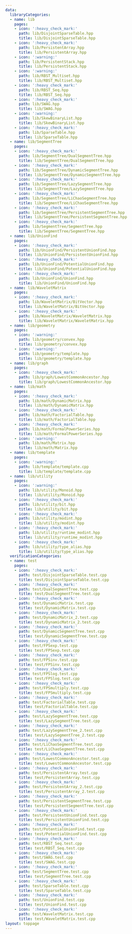 ```yaml
---
data:
  libraryCategories:
  - name: lib
    pages:
    - icon: ':heavy_check_mark:'
      path: lib/DisjointSparseTable.hpp
      title: lib/DisjointSparseTable.hpp
    - icon: ':heavy_check_mark:'
      path: lib/PersistentArray.hpp
      title: lib/PersistentArray.hpp
    - icon: ':warning:'
      path: lib/PersistentStack.hpp
      title: lib/PersistentStack.hpp
    - icon: ':warning:'
      path: lib/RBST_Multiset.hpp
      title: lib/RBST_Multiset.hpp
    - icon: ':heavy_check_mark:'
      path: lib/RBST_Seq.hpp
      title: lib/RBST_Seq.hpp
    - icon: ':heavy_check_mark:'
      path: lib/SWAG.hpp
      title: lib/SWAG.hpp
    - icon: ':warning:'
      path: lib/SkewBinaryList.hpp
      title: lib/SkewBinaryList.hpp
    - icon: ':heavy_check_mark:'
      path: lib/SparseTable.hpp
      title: lib/SparseTable.hpp
  - name: lib/SegmentTree
    pages:
    - icon: ':heavy_check_mark:'
      path: lib/SegmentTree/DualSegmentTree.hpp
      title: lib/SegmentTree/DualSegmentTree.hpp
    - icon: ':heavy_check_mark:'
      path: lib/SegmentTree/DynamicSegmentTree.hpp
      title: lib/SegmentTree/DynamicSegmentTree.hpp
    - icon: ':heavy_check_mark:'
      path: lib/SegmentTree/LazySegmentTree.hpp
      title: lib/SegmentTree/LazySegmentTree.hpp
    - icon: ':heavy_check_mark:'
      path: lib/SegmentTree/LiChaoSegmentTree.hpp
      title: lib/SegmentTree/LiChaoSegmentTree.hpp
    - icon: ':heavy_check_mark:'
      path: lib/SegmentTree/PersistentSegmentTree.hpp
      title: lib/SegmentTree/PersistentSegmentTree.hpp
    - icon: ':heavy_check_mark:'
      path: lib/SegmentTree/SegmentTree.hpp
      title: lib/SegmentTree/SegmentTree.hpp
  - name: lib/UnionFind
    pages:
    - icon: ':heavy_check_mark:'
      path: lib/UnionFind/PersistentUnionFind.hpp
      title: lib/UnionFind/PersistentUnionFind.hpp
    - icon: ':heavy_check_mark:'
      path: lib/UnionFind/PotentialUnionFind.hpp
      title: lib/UnionFind/PotentialUnionFind.hpp
    - icon: ':heavy_check_mark:'
      path: lib/UnionFind/UnionFind.hpp
      title: lib/UnionFind/UnionFind.hpp
  - name: lib/WaveletMatrix
    pages:
    - icon: ':heavy_check_mark:'
      path: lib/WaveletMatrix/BitVector.hpp
      title: lib/WaveletMatrix/BitVector.hpp
    - icon: ':heavy_check_mark:'
      path: lib/WaveletMatrix/WaveletMatrix.hpp
      title: lib/WaveletMatrix/WaveletMatrix.hpp
  - name: lib/geometry
    pages:
    - icon: ':warning:'
      path: lib/geometry/convex.hpp
      title: lib/geometry/convex.hpp
    - icon: ':warning:'
      path: lib/geometry/template.hpp
      title: lib/geometry/template.hpp
  - name: lib/graph
    pages:
    - icon: ':heavy_check_mark:'
      path: lib/graph/LowestCommonAncestor.hpp
      title: lib/graph/LowestCommonAncestor.hpp
  - name: lib/math
    pages:
    - icon: ':heavy_check_mark:'
      path: lib/math/DynamicMatrix.hpp
      title: lib/math/DynamicMatrix.hpp
    - icon: ':heavy_check_mark:'
      path: lib/math/FactorialTable.hpp
      title: lib/math/FactorialTable.hpp
    - icon: ':heavy_check_mark:'
      path: lib/math/FormalPowerSeries.hpp
      title: lib/math/FormalPowerSeries.hpp
    - icon: ':warning:'
      path: lib/math/Matrix.hpp
      title: lib/math/Matrix.hpp
  - name: lib/template
    pages:
    - icon: ':warning:'
      path: lib/template/template.cpp
      title: lib/template/template.cpp
  - name: lib/utility
    pages:
    - icon: ':warning:'
      path: lib/utility/Monoid.hpp
      title: lib/utility/Monoid.hpp
    - icon: ':heavy_check_mark:'
      path: lib/utility/bit.hpp
      title: lib/utility/bit.hpp
    - icon: ':heavy_check_mark:'
      path: lib/utility/modint.hpp
      title: lib/utility/modint.hpp
    - icon: ':heavy_check_mark:'
      path: lib/utility/runtime_modint.hpp
      title: lib/utility/runtime_modint.hpp
    - icon: ':heavy_check_mark:'
      path: lib/utility/type_alias.hpp
      title: lib/utility/type_alias.hpp
  verificationCategories:
  - name: test
    pages:
    - icon: ':heavy_check_mark:'
      path: test/DisjointSparseTable.test.cpp
      title: test/DisjointSparseTable.test.cpp
    - icon: ':heavy_check_mark:'
      path: test/DualSegmentTree.test.cpp
      title: test/DualSegmentTree.test.cpp
    - icon: ':heavy_check_mark:'
      path: test/DynamicMatrix.test.cpp
      title: test/DynamicMatrix.test.cpp
    - icon: ':heavy_check_mark:'
      path: test/DynamicMatrix_2.test.cpp
      title: test/DynamicMatrix_2.test.cpp
    - icon: ':heavy_check_mark:'
      path: test/DynamicSegmentTree.test.cpp
      title: test/DynamicSegmentTree.test.cpp
    - icon: ':heavy_check_mark:'
      path: test/FPSexp.test.cpp
      title: test/FPSexp.test.cpp
    - icon: ':heavy_check_mark:'
      path: test/FPSinv.test.cpp
      title: test/FPSinv.test.cpp
    - icon: ':heavy_check_mark:'
      path: test/FPSlog.test.cpp
      title: test/FPSlog.test.cpp
    - icon: ':heavy_check_mark:'
      path: test/FPSmultiply.test.cpp
      title: test/FPSmultiply.test.cpp
    - icon: ':heavy_check_mark:'
      path: test/FactorialTable.test.cpp
      title: test/FactorialTable.test.cpp
    - icon: ':heavy_check_mark:'
      path: test/LazySegmentTree.test.cpp
      title: test/LazySegmentTree.test.cpp
    - icon: ':heavy_check_mark:'
      path: test/LazySegmentTree_2.test.cpp
      title: test/LazySegmentTree_2.test.cpp
    - icon: ':heavy_check_mark:'
      path: test/LiChaoSegmentTree.test.cpp
      title: test/LiChaoSegmentTree.test.cpp
    - icon: ':heavy_check_mark:'
      path: test/LowestCommonAncestor.test.cpp
      title: test/LowestCommonAncestor.test.cpp
    - icon: ':heavy_check_mark:'
      path: test/PersistentArray.test.cpp
      title: test/PersistentArray.test.cpp
    - icon: ':heavy_check_mark:'
      path: test/PersistentArray_2.test.cpp
      title: test/PersistentArray_2.test.cpp
    - icon: ':heavy_check_mark:'
      path: test/PersistentSegmentTree.test.cpp
      title: test/PersistentSegmentTree.test.cpp
    - icon: ':heavy_check_mark:'
      path: test/PersistentUnionFind.test.cpp
      title: test/PersistentUnionFind.test.cpp
    - icon: ':heavy_check_mark:'
      path: test/PotentialUnionFind.test.cpp
      title: test/PotentialUnionFind.test.cpp
    - icon: ':heavy_check_mark:'
      path: test/RBST_Seq.test.cpp
      title: test/RBST_Seq.test.cpp
    - icon: ':heavy_check_mark:'
      path: test/SWAG.test.cpp
      title: test/SWAG.test.cpp
    - icon: ':heavy_check_mark:'
      path: test/SegmentTree.test.cpp
      title: test/SegmentTree.test.cpp
    - icon: ':heavy_check_mark:'
      path: test/SparseTable.test.cpp
      title: test/SparseTable.test.cpp
    - icon: ':heavy_check_mark:'
      path: test/UnionFind.test.cpp
      title: test/UnionFind.test.cpp
    - icon: ':heavy_check_mark:'
      path: test/WaveletMatrix.test.cpp
      title: test/WaveletMatrix.test.cpp
layout: toppage
---
```

